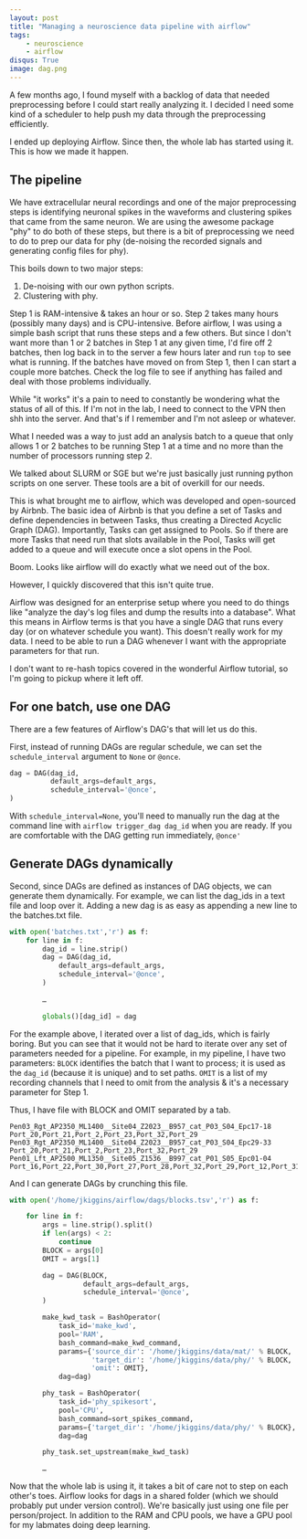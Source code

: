 ```yaml
---
layout: post
title: "Managing a neuroscience data pipeline with airflow"
tags:
    - neuroscience
    - airflow
disqus: True
image: dag.png
---
```


A few months ago, I found myself with a backlog of data that needed preprocessing before I could start really analyzing it. I decided I need some kind of a scheduler to help push my data through the preprocessing efficiently.

I ended up deploying Airflow. Since then, the whole lab has started using it. This is how we made it happen.

## The pipeline

We have extracellular neural recordings and one of the major preprocessing steps is identifying neuronal spikes in the waveforms and clustering spikes that came from the same neuron. We are using the awesome package "phy" to do both of these steps, but there is a bit of preprocessing we need to do to prep our data for phy (de-noising the recorded signals and generating config files for phy). 

This boils down to two major steps:

1. De-noising with our own python scripts.
2. Clustering with phy.

Step 1 is RAM-intensive & takes an hour or so. Step 2 takes many hours (possibly many days) and is CPU-intensive. Before airflow, I was using a simple bash script that runs these steps and a few others. But since I don't want more than 1 or 2 batches in Step 1 at any given time, I'd fire off 2 batches, then log back in to the server a few hours later and run `top` to see what is running. If the batches have moved on from Step 1, then I can start a couple more batches. Check the log file to see if anything has failed and deal with those problems individually.

While "it works" it's a pain to need to constantly be wondering what the status of all of this. If I'm not in the lab, I need to connect to the VPN then shh into the server. And that's if I remember and I'm not asleep or whatever.

What I needed was a way to just add an analysis batch to a queue that only allows 1 or 2 batches to be running Step 1 at a time and no more than the number of processors running step 2.

We talked about SLURM or SGE but we're just basically just running python scripts on one server. These tools are a bit of overkill for our needs.

This is what brought me to airflow, which was developed and open-sourced by Airbnb. The basic idea of Airbnb is that you define a set of Tasks and define dependencies in between Tasks, thus creating a Directed Acyclic Graph (DAG). Importantly, Tasks can get assigned to Pools. So if there are more Tasks that need run that slots available in the Pool, Tasks will get added to a queue and will execute once a slot opens in the Pool.

Boom. Looks like airflow will do exactly what we need out of the box.

However, I quickly discovered that this isn't quite true.

Airflow was designed for an enterprise setup where you need to do things like "analyze the day's log files and dump the results into a database". What this means in Airflow terms is that you have a single DAG that runs every day (or on whatever schedule you want). This doesn't really work for my data. I need to be able to run a DAG whenever I want with the appropriate parameters for that run.

I don't want to re-hash topics covered in the wonderful Airflow tutorial, so I'm going to pickup where it left off.

## For one batch, use one DAG

There are a few features of Airflow's DAG's that will let us do this. 

First, instead of running DAGs are regular schedule, we can set the `schedule_interval` argument to `None` or `@once`.

```python
dag = DAG(dag_id, 
          default_args=default_args,
          schedule_interval='@once',
)
```

With `schedule_interval=None`, you'll need to manually run the dag at the command line with `airflow trigger_dag dag_id` when you are ready. If you are comfortable with the DAG getting run immediately, `@once'`


## Generate DAGs dynamically

Second, since DAGs are defined as instances of DAG objects, we can generate them dynamically. For example, we can list the dag_ids in a text file and loop over it. Adding a new dag is as easy as appending a new line to the batches.txt file.

```python
with open('batches.txt','r') as f:
    for line in f:
        dag_id = line.strip()
        dag = DAG(dag_id, 
            default_args=default_args,
            schedule_interval='@once',
        )
    
        …

        globals()[dag_id] = dag
```

For the example above, I iterated over a list of dag_ids, which is fairly boring. But you can see that it would not be hard to iterate over any set of parameters needed for a pipeline. For example, in my pipeline, I have two parameters: `BLOCK` identifies the batch that I want to process; it is used as the `dag_id` (because it is unique) and to set paths. `OMIT` is a list of my recording channels that I need to omit from the analysis & it's a necessary parameter for Step 1.

Thus, I have file with BLOCK and OMIT separated by a tab.

```
Pen03_Rgt_AP2350_ML1400__Site04_Z2023__B957_cat_P03_S04_Epc17-18        Port_20,Port_21,Port_2,Port_23,Port_32,Port_29
Pen03_Rgt_AP2350_ML1400__Site04_Z2023__B957_cat_P03_S04_Epc29-33        Port_20,Port_21,Port_2,Port_23,Port_32,Port_29
Pen01_Lft_AP2500_ML1350__Site05_Z1536__B997_cat_P01_S05_Epc01-04        Port_16,Port_22,Port_30,Port_27,Port_28,Port_32,Port_29,Port_12,Port_31
```

And I can generate DAGs by crunching this file.

```python
with open('/home/jkiggins/airflow/dags/blocks.tsv','r') as f:

    for line in f:
        args = line.strip().split()
        if len(args) < 2:
            continue
        BLOCK = args[0]
        OMIT = args[1]

        dag = DAG(BLOCK, 
                  default_args=default_args,
                  schedule_interval='@once',
        )

        make_kwd_task = BashOperator(
            task_id='make_kwd',
            pool='RAM',
            bash_command=make_kwd_command,
            params={'source_dir': '/home/jkiggins/data/mat/' % BLOCK,
                    'target_dir': '/home/jkiggins/data/phy/' % BLOCK,
                    'omit': OMIT},
            dag=dag)

        phy_task = BashOperator(
            task_id='phy_spikesort',
            pool='CPU',
            bash_command=sort_spikes_command,
            params={'target_dir': '/home/jkiggins/data/phy/' % BLOCK},
            dag=dag

        phy_task.set_upstream(make_kwd_task)

        …

```

Now that the whole lab is using it, it takes a bit of care not to step on each other's toes. Airflow looks for dags in a shared folder (which we should probably put under version control). We're basically just using one file per person/project. In addition to the RAM and CPU pools, we have a GPU pool for my labmates doing deep learning.